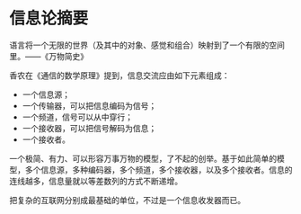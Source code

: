 # 信息论摘要

语言将一个无限的世界（及其中的对象、感觉和组合）映射到了一个有限的空间里。——《万物简史》

香农在《通信的数学原理》提到，信息交流应由如下元素组成：

-   一个信息源；
-   一个传输器，可以把信息编码为信号；
-   一个频道，信号可以从中穿行；
-   一个接收器，可以把信号解码为信息；
-   一个接收者。

一个极简、有力、可以形容万事万物的模型，了不起的创举。基于如此简单的模型，多个信息源，多种编码器，多个频道，多个接收器，以及多个接收者。信息的连线越多，信息量就以等差数列的方式不断递增。

把复杂的互联网分别成最基础的单位，不过是一个信息收发器而已。